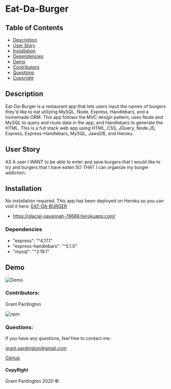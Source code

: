 # Eat-Da-Burger

## Table of Contents

- [Description](#description)
- [User Story](#user-story)
- [Installation](#installation)
- [Dependencies](#dependencies)
- [Demo](#demo)
- [Contributors](#contributors)
- [Questions](#questions)
- [Copyright](#copyright)

## Description

Eat-Da-Burger is a restaurant app that lets users input the names of burgers they'd like to eat utilizing MySQL, Node, Express, Handlebars, and a homemade ORM. This app follows the MVC design pattern, uses Node and MySQL to query and route data in the app, and Handlebars to generate the HTML. This is a full stack web app using HTML, CSS, JQuery, Node.JS, Express, Express-Handlebars, MySQL, JawsDB, and Heroku.

## User Story

AS A user I WANT to be able to enter and save burgers that I would like to try and burgers that I have eaten SO THAT I can organize my burger addiction.

## Installation

No installation required. This app has been deployed on Heroku so you can visit it here: [EAT-DA-BURGER](https://glacial-savannah-78688.herokuapp.com/)
- https://glacial-savannah-78688.herokuapp.com/

### Dependencies

- "express": "^4.17.1"
- "express-handlebars": "^5.1.0"
- "mysql": "^2.18.1"

## Demo

![Demo](public/assets/demo.gif?raw=true)

### Contributors:

Grant Pardington

![npm](https://img.shields.io/static/v1?label=license&message=MIT&color=blue)


### Questions:

If you have any questions, feel free to contact me:
 
[grant.pardington@gmail.com](mailto:grant.pardington@gmail.com)

[GitHub](https://github.com/gpardington) 


#### CopyRight

Grant Pardington 2020 &copy; 
